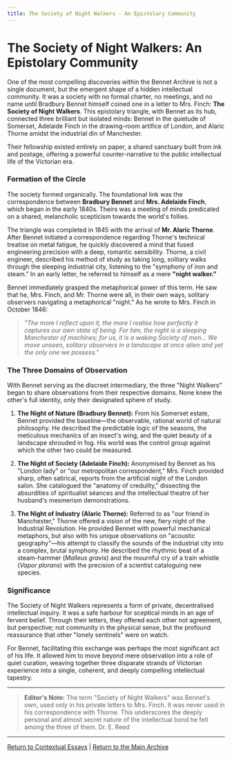 ```yaml
---
title: The Society of Night Walkers - An Epistolary Community
---
```


# The Society of Night Walkers: An Epistolary Community

One of the most compelling discoveries within the Bennet Archive is not a single document, but the emergent shape of a hidden intellectual community. It was a society with no formal charter, no meetings, and no name until Bradbury Bennet himself coined one in a letter to Mrs. Finch: **The Society of Night Walkers**. This epistolary triangle, with Bennet as its hub, connected three brilliant but isolated minds: Bennet in the quietude of Somerset, Adelaide Finch in the drawing-room artifice of London, and Alaric Thorne amidst the industrial din of Manchester.

Their fellowship existed entirely on paper, a shared sanctuary built from ink and postage, offering a powerful counter-narrative to the public intellectual life of the Victorian era.

### Formation of the Circle

The society formed organically. The foundational link was the correspondence between **Bradbury Bennet** and **Mrs. Adelaide Finch**, which began in the early 1840s. Theirs was a meeting of minds predicated on a shared, melancholic scepticism towards the world's follies.

The triangle was completed in 1845 with the arrival of **Mr. Alaric Thorne**. After Bennet initiated a correspondence regarding Thorne's technical treatise on metal fatigue, he quickly discovered a mind that fused engineering precision with a deep, romantic sensibility. Thorne, a civil engineer, described his method of study as taking long, solitary walks through the sleeping industrial city, listening to the "symphony of iron and steam." In an early letter, he referred to himself as a mere **"night walker."**

Bennet immediately grasped the metaphorical power of this term. He saw that he, Mrs. Finch, and Mr. Thorne were all, in their own ways, solitary observers navigating a metaphorical "night." As he wrote to Mrs. Finch in October 1846:

> *"The more I reflect upon it, the more I realise how perfectly it captures our own state of being. For him, the night is a sleeping Manchester of machines; for us, it is a waking Society of men... We move unseen, solitary observers in a landscape at once alien and yet the only one we possess."*

### The Three Domains of Observation

With Bennet serving as the discreet intermediary, the three "Night Walkers" began to share observations from their respective domains. None knew the other's full identity, only their designated sphere of study.

1.  **The Night of Nature (Bradbury Bennet):** From his Somerset estate, Bennet provided the baseline—the observable, rational world of natural philosophy. He described the predictable logic of the seasons, the meticulous mechanics of an insect's wing, and the quiet beauty of a landscape shrouded in fog. His world was the control group against which the other two could be measured.

2.  **The Night of Society (Adelaide Finch):** Anonymised by Bennet as his "London lady" or "our metropolitan correspondent," Mrs. Finch provided sharp, often satirical, reports from the artificial night of the London salon. She catalogued the "anatomy of credulity," dissecting the absurdities of spiritualist séances and the intellectual theatre of her husband's mesmerism demonstrations.

3.  **The Night of Industry (Alaric Thorne):** Referred to as "our friend in Manchester," Thorne offered a vision of the new, fiery night of the Industrial Revolution. He provided Bennet with powerful mechanical metaphors, but also with his unique observations on "acoustic geography"—his attempt to classify the sounds of the industrial city into a complex, brutal symphony. He described the rhythmic beat of a steam-hammer (*Malleus gravis*) and the mournful cry of a train whistle (*Vapor plorans*) with the precision of a scientist cataloguing new species.

### Significance

The Society of Night Walkers represents a form of private, decentralised intellectual inquiry. It was a safe harbour for sceptical minds in an age of fervent belief. Through their letters, they offered each other not agreement, but perspective; not community in the physical sense, but the profound reassurance that other "lonely sentinels" were on watch.

For Bennet, facilitating this exchange was perhaps the most significant act of his life. It allowed him to move beyond mere observation into a role of quiet curation, weaving together three disparate strands of Victorian experience into a single, coherent, and deeply compelling intellectual tapestry.

---
> **Editor's Note:** The term "Society of Night Walkers" was Bennet's own, used only in his private letters to Mrs. Finch. It was never used in his correspondence with Thorne. This underscores the deeply personal and almost secret nature of the intellectual bond he felt among the three of them. Dr. E. Reed

---
[Return to Contextual Essays](./index.md) | [Return to the Main Archive](../index.md)
